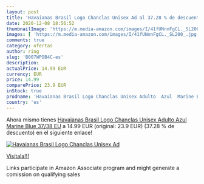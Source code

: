 ```yaml
---
layout: post
title: 'Havaianas Brasil Logo Chanclas Unisex Ad al 37.28 % de descuento'
date: 2020-12-08 18:56:52
thumbnailImage: 'https://m.media-amazon.com/images/I/41fUNnnFgCL._SL200_.jpg'
images: [ 'https://m.media-amazon.com/images/I/41fUNnnFgCL._SL200_.jpg' ]
comments: true
category: ofertas
author: ring
slug: 'B007WPOB4C-es'
description:
actualPrice: 14.99 EUR
currency: EUR
price: 14.99
comparePrice: 23.9 EUR
inStock: true
prodname: 'Havaianas Brasil Logo Chanclas Unisex Adulto  Azul  Marine Blue   37/38 EU'
country: 'es'
---
```


Ahora mismo tienes [Havaianas Brasil Logo Chanclas Unisex Adulto  Azul  Marine Blue   37/38 EU](https://www.amazon.es/dp/B007WPOB4C/?tag=tolees-21) a 14.99 EUR (original: 23.9 EUR) (37.28 %  de descuento) en el siguiente enlace!

[![Havaianas Brasil Logo Chanclas Unisex Ad](https://m.media-amazon.com/images/I/41fUNnnFgCL._SL200_.jpg)](https://www.amazon.es/dp/B007WPOB4C/?tag=tolees-21)

[Visítala!!!](https://www.amazon.es/dp/B007WPOB4C/?tag=tolees-21)

Links participate in Amazon Associate program and might generate a comission on qualifying sales
